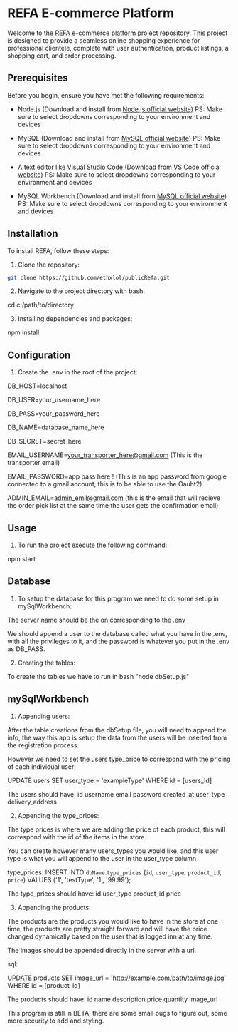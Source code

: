 # REFA E-commerce Platform

Welcome to the REFA e-commerce platform project repository. This project is designed to provide a seamless online shopping experience for professional clientele, complete with user authentication, product listings, a shopping cart, and order processing.

## Prerequisites

Before you begin, ensure you have met the following requirements:

- Node.js (Download and install from [Node.js official website](https://nodejs.org/))
  PS: Make sure to select dropdowns corresponding to your environment and devices

- MySQL (Download and install from [MySQL official website](https://dev.mysql.com/downloads/mysql/))
  PS: Make sure to select dropdowns corresponding to your environment and devices

- A text editor like Visual Studio Code (Download from [VS Code official website](https://code.visualstudio.com/))
  PS: Make sure to select dropdowns corresponding to your environment and devices

- MySQL Workbench (Download and install from [MySQL official website](https://dev.mysql.com/downloads/workbench/))
  PS: Make sure to select dropdowns corresponding to your environment and devices

## Installation

To install REFA, follow these steps:

1. Clone the repository:

```bash
git clone https://github.com/ethxlol/publicRefa.git
```

2. Navigate to the project directory with bash:

cd c:/path/to/directory

3. Installing dependencies and packages:

npm install

## Configuration

1. Create the .env in the root of the project:

DB_HOST=localhost

DB_USER=your_username_here

DB_PASS=your_password_here

DB_NAME=database_name_here

DB_SECRET=secret_here

EMAIL_USERNAME=your_transporter_here@gmail.com (This is the transporter email)

EMAIL_PASSWORD=app pass here ! (This is an app password from google connected to a gmail account, this is to be able to use the Oauht2)

ADMIN_EMAIL=admin_emil@gmail.com (this is the email that will recieve the order pick list at the same time the user gets the confirmation email)

## Usage

1. To run the project execute the following command:

npm start

## Database

1. To setup the database for this program we need to do some setup in mySqlWorkbench:

The server name should be the on corresponding to the .env

We should append a user to the database called what you have in the .env, with all the privileges to it, and the password is whatever you put in the .env as DB_PASS.

2. Creating the tables:

To create the tables we have to run in bash "node dbSetup.js"

## mySqlWorkbench

1. Appending users:

After the table creations from the dbSetup file, you will need to append the info, the way this app is setup the data from the users will be inserted from the registration process.

However we need to set the users type_price to correspond with the pricing of each individual user:

UPDATE users
SET user_type = 'exampleType'
WHERE id = [users_Id]

The users should have:
id
username
email
password
created_at
user_type
delivery_address

2. Appending the type_prices:

The type prices is where we are adding the price of each product, this will correspond with the id of the items in the store.

You can create however many users_types you would like, and this user type is what you will append to the user in the user_type column

type_prices:
INSERT INTO `dbName`.`type_prices` (`id`, `user_type`, `product_id`, `price`) VALUES ('1', 'testType', '1', '99.99');

The type_prices should have:
id
user_type
product_id
price

3. Appending the products:

The products are the products you would like to have in the store at one time, the products are pretty straight forward and will have the price changed dynamically based on the user that is logged inn at any time.

The images should be appended directly in the server with a url.

sql:

UPDATE products
SET image_url = 'http://example.com/path/to/image.jpg'
WHERE id = [product_id]

The products should have:
id
name
description
price
quantity
image_url

This program is still in BETA, there are some small bugs to figure out, some more security to add and styling.
